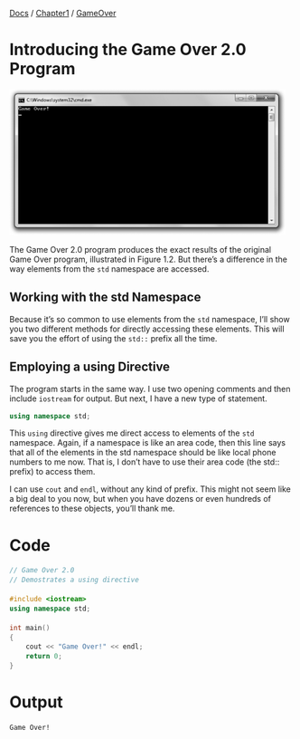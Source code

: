 [Docs](../../../) / [Chapter1](../../) / [GameOver](../)
# Introducing the Game Over 2.0 Program

![ScreenShot](../../../web/Beginning_Cpp_Through_Game_Programming/Image_030.gif)

The Game Over 2.0 program produces the exact results of the original Game Over program, illustrated in Figure 1.2. But there’s a difference in the way elements from the `std` namespace are accessed.

## Working with the std Namespace
Because it’s so common to use elements from the `std` namespace, I’ll show you two different methods for directly accessing these elements. This will save you the effort of using the `std::` prefix all the time.

## Employing a using Directive
The program starts in the same way. I use two opening comments and then include `iostream` for output. But next, I have a new type of statement.

```cpp
using namespace std;
```
This `using` directive gives me direct access to elements of the `std` namespace. Again, if a namespace is like an area code, then this line says that all of the elements in the std namespace should be like local phone numbers to me now. That is, I don’t have to use their area code (the std:: prefix) to access them.

I can use `cout` and `endl`, without any kind of prefix. This might not seem like a big deal to you now, but when you have dozens or even hundreds of references to these objects, you’ll thank me.

# Code
```cpp
// Game Over 2.0
// Demostrates a using directive

#include <iostream>
using namespace std;

int main()
{
    cout << "Game Over!" << endl;
	return 0;
}
```

# Output
```txt
Game Over!
```